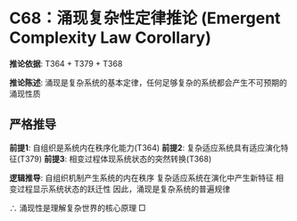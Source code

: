 # C68：涌现复杂性定律推论 (Emergent Complexity Law Corollary)

**推论依据**: T364 + T379 + T368

**推论陈述**: 涌现是复杂系统的基本定律，任何足够复杂的系统都会产生不可预期的涌现性质

## 严格推导

**前提1**: 自组织是系统内在秩序化能力(T364)
**前提2**: 复杂适应系统具有适应演化特征(T379)
**前提3**: 相变过程体现系统状态的突然转换(T368)

**逻辑推导**:
自组织机制产生系统的内在秩序
复杂适应系统在演化中产生新特征
相变过程显示系统状态的跃迁性
因此，涌现是复杂系统的普遍规律

∴ 涌现性是理解复杂世界的核心原理 □